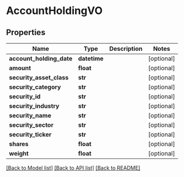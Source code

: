 # AccountHoldingVO

## Properties
Name | Type | Description | Notes
------------ | ------------- | ------------- | -------------
**account_holding_date** | **datetime** |  | [optional] 
**amount** | **float** |  | [optional] 
**security_asset_class** | **str** |  | [optional] 
**security_category** | **str** |  | [optional] 
**security_id** | **str** |  | [optional] 
**security_industry** | **str** |  | [optional] 
**security_name** | **str** |  | [optional] 
**security_sector** | **str** |  | [optional] 
**security_ticker** | **str** |  | [optional] 
**shares** | **float** |  | [optional] 
**weight** | **float** |  | [optional] 

[[Back to Model list]](../README.md#documentation-for-models) [[Back to API list]](../README.md#documentation-for-api-endpoints) [[Back to README]](../README.md)


